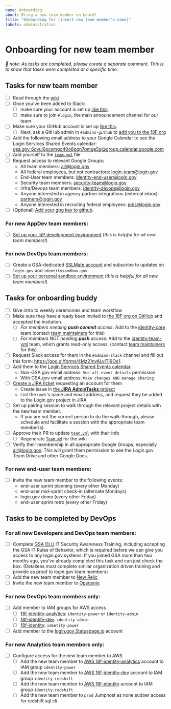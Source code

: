 ```yaml
---
name: Onboarding
about: Bring a new team member on board!
title: "Onboarding for [insert new team member's name]"
labels: administration
---
```


# Onboarding for new team member

_🌮 note: As tasks are completed, please create a separate comment.  This is to show that tasks were completed at a specific time._

## Tasks for new team member

* [ ] Read through the [wiki](https://github.com/18F/identity-private/wiki)
* [ ] Once you've been added to Slack:
    * [ ] make sure your account is set up [like this](https://handbook.18f.gov/slack/).
    * [ ] make sure to join `#login`, the main announcement channel for our team
* [ ] Make sure your GitHub account is set up [like this](https://handbook.18f.gov/github/#setup).
  * [ ] Next, ask a GitHub admin in `#admins-github` to [add you to the 18F org](https://github.com/orgs/18F)
* [ ] Add the following email address to your Google Calendar to see the Login Services Shared Events calendar: gsa.gov_6ovul6pcsmgd40o8pqn7qmge5g@group.calendar.google.com
* [ ] Add yourself to the [`team.yml`](https://github.com/18F/identity-private/blob/master/team/team.yml) file
* [ ] Request access to relevant Google Groups:
    * All team members: [all@login.gov](https://groups.google.com/a/login.gov/forum/#!forum/all)
    * All federal employees, but not contractors: [login-team@login.gov](https://groups.google.com/a/login.gov/forum/#!forum/login-team)
    * End-User team members: [identity-end-user@login.gov](https://groups.google.com/a/login.gov/forum/#!forum/identity-end-user)
    * Security team members: [security-team@login.gov](https://groups.google.com/a/login.gov/forum/#!forum/security-team)
    * Infra/Devops team members: [identity-devops@login.gov](https://groups.google.com/a/login.gov/forum/#!forum/identity-devops)
    * Anyone interested in agency partner integrations (external inbox): [partners@login.gov](https://groups.google.com/a/login.gov/forum/#!forum/partners)
    * Anyone interested in recruiting federal employees: [jobs@login.gov](https://groups.google.com/a/login.gov/forum/#!forum/jobs)
* [ ] (Optional) [Add your gpg key to github](https://help.github.com/articles/adding-a-new-gpg-key-to-your-github-account/).

### For new AppDev team members:
* [ ] [Set up your IdP development environment](https://github.com/18F/identity-idp/blob/master/README.md) (_this is helpful for all new team members!_)

### For new DevOps team members:
* [ ] Create a GSA-dedicated [SSLMate account](https://sslmate.com/signup) and subscribe to updates on `login.gov` and `identitysandbox.gov`
* [ ] [Set up your personal sandbox environment](https://github.com/18F/identity-private/wiki/Runbook:-Personal-login.gov-DevOps-Environment) (_this is helpful for all new team members!_)

## Tasks for onboarding buddy

* [ ] Give intro to weekly ceremonies and team workflow
* [ ] Make sure they have already been invited to [the 18F org on GitHub](https://github.com/orgs/18F) and accepted the invitation.
  * [ ] *For members needing **push commit** access*: Add to the [identity-core](https://github.com/orgs/18F/teams/identity-core/members) team (contact [team maintainers](https://github.com/orgs/18F/teams/identity-core/members?utf8=%E2%9C%93&query=%20role%3Amaintainer) for this)
  * [ ] *For members NOT needing **push** access*: Add to the [identity-team-yml](https://github.com/orgs/18F/teams/identity-team-yml/members) team, which grants read-only access. (contact [team maintainers](https://github.com/orgs/18F/teams/identity-team-yml/members?utf8=%E2%9C%93&query=+role%3Amaintainer) for this)
* [ ] Request Slack access for them in the `#admins-slack` channel and fill out this form: https://goo.gl/forms/4Mz21nvALvITj9Os1.
* [ ] Add them to the [Login Services Shared Events calendar](https://calendar.google.com/calendar/embed?src=gsa.gov_6ovul6pcsmgd40o8pqn7qmge5g%40group.calendar.google.com&ctz=America%2FLos_Angeles).
  * Non-GSA.gov email address: `See all event details` permission
  * With GSA.gov email address: `Make changes AND manage sharing`
* [ ] [Create a JIRA ticket](https://cm-jira.usa.gov/secure/CreateIssue!default.jspa) requesting an account for them
  * Create issue in [the **JIRA AdminTasks** project](https://cm-jira.usa.gov/projects/JAT/issues)
  * List the user's name and email address, and request they be added to the Login.gov project in JIRA
* [ ] Set up pairing session to walk through the relevant project details with the new team member.
  * If you are not the correct person to do the walk-through, please schedule and facilitate a session with the appropriate team member(s).
* [ ] Approve their PR to update [`team.yml`](https://github.com/18F/identity-private/blob/master/team/team.yml) with their info
  * [ ] Regenerate [`Team.md`](https://github.com/18F/identity-private/wiki/Team) for the wiki
* [ ] Verify their membership in all appropriate Google Groups, especially all@login.gov. This will grant them permission to see the Login.gov Team Drive and other Google Docs.

### For new end-user team members:
* [ ] Invite the new team member to the following events:
  * end-user sprint planning (every other Monday)
  * end-user mid-sprint check-in (alternate Mondays)
  * login.gov demo (every other Friday)
  * end-user sprint retro (every other Friday)

## Tasks to be completed by DevOps

### For all new Developers and DevOps team members:
* [ ] Complete [GSA OLU](https://insite.gsa.gov/topics/training-and-development/online-university-olu?term=olu) IT Security Awareness Training, including accepting the GSA IT Rules of Behavior, which is required before we can give you access to any login.gov systems. If you joined GSA more than two months ago, you’ve already completed this task and can just check the box. (Detailees must complete similar organization driven training and provide as proof to login.gov team members)
* [ ] Add the new team member to [New Relic](https://account.newrelic.com/accounts/1376370/users/new)
* [ ] Invite the new team member to [Opsgenie](https://login-gov.app.opsgenie.com/settings/users/)

### For new DevOps team members only:
* [ ] Add member to IAM groups for AWS access
  * [ ] [18f-identity-analytics](https://18f-identity-analytics.signin.aws.amazon.com/console): `identity-power` or `identity-admin`
  * [ ] [18f-identity-dev](https://18f-identity-dev.signin.aws.amazon.com/console): `identity-admin`
  * [ ] [18f-identity](https://18f-identity.signin.aws.amazon.com/console): `identity-power`
* [ ] Add member to the [login.gov Statuspage.io](https://logingov.statuspage.io/) account

### For new Analytics team members only:
* [ ] Configure access for the new team member to AWS
  * [ ] Add the new team member to [AWS 18f-identity-analytics](https://18f-identity-analytics.signin.aws.amazon.com/console) account to IAM group `identity-power`
  * [ ] Add the new team member to [AWS 18f-identity-dev](https://18f-identity-dev.signin.aws.amazon.com/console) account to IAM group `identity-redshift`
  * [ ] Add the new team member to [AWS 18f-identity](https://18f-identity.signin.aws.amazon.com/console) account to IAM group `identity-redshift`
  * [ ] Add the new team member to `prod` Jumphost as none sudoer access for redshift sql cli

